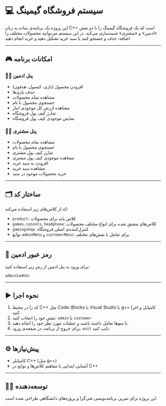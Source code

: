 
# 💻 سیستم فروشگاه گیمینگ

این پروژه یک برنامه‌ی ساده به زبان C++ است که یک فروشگاه گیمینگ را با دو نقش «ادمین» و «مشتری» شبیه‌سازی می‌کند. در این سیستم می‌توانید محصولات مختلف را اضافه، حذف و جستجو کنید یا سبد خرید تشکیل دهید و خرید انجام دهید.

---

## 🎮 امکانات برنامه

### 🧑‍💼 پنل ادمین
- افزودن محصول (بازی، کنسول، هدفون)
- حذف بازی‌ها
- مشاهده تمام محصولات
- جستجوی محصول با نام
- مشاهده ارزش کل موجودی انبار
- شارژ کیف پول فروشگاه
- نمایش موجودی کیف پول فروشگاه

### 🧑‍💻 پنل مشتری
- مشاهده تمام محصولات
- جستجوی محصول با نام
- شارژ کیف پول مشتری
- مشاهده موجودی کیف پول مشتری
- افزودن به سبد خرید
- مشاهده سبد خرید
- خرید محصولات موجود در سبد

---

## 🗂️ ساختار کد

کد از کلاس‌های زیر استفاده می‌کند:

- `product`: کلاس پایه برای محصولات
- `games`, `consols`, `headphone`: کلاس‌های مشتق شده برای انواع مختلف محصولات
- `gamingshop`: کنترل‌کننده‌ی اصلی فروشگاه
- توابع `adminMenu` و `customerMenu`: برای تعامل با نقش‌های مختلف

---

## 🔑 رمز عبور ادمین

برای ورود به پنل ادمین از رمز زیر استفاده کنید:
```
admin1admin
```

---

## ▶️ نحوه اجرا

1. کد را در محیط C++ مثل Code::Blocks یا Visual Studio یا g++ کامپایل و اجرا کنید.
2. نقش خود را انتخاب کنید: `admin` یا `customer`
3. با منوها تعامل داشته باشید و عملیات مورد نظر خود را انجام دهید.
4. برای خروج از برنامه، در صفحه‌ی ورود، `exit` تایپ کنید.

---

## ⚙️ پیش‌نیازها

- کامپایلر C++ (مثل g++)
- آشنایی ابتدایی با مفاهیم کلاس‌ها و توابع در C++

---

## 🧑‍💻 توسعه‌دهنده

این پروژه برای تمرین برنامه‌نویسی شی‌گرا و پروژه‌های دانشگاهی طراحی شده است.
